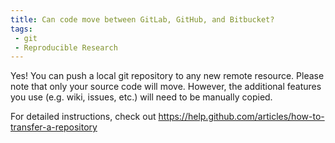 ```yaml
---
title: Can code move between GitLab, GitHub, and Bitbucket?
tags:
 - git
 - Reproducible Research
---
```



Yes! You can push a local git repository to any new remote resource. Please
note that only your source code will move. However, the additional features
you use (e.g. wiki, issues, etc.) will need to be manually copied.

For detailed instructions, check out <https://help.github.com/articles/how-to-transfer-a-repository>
